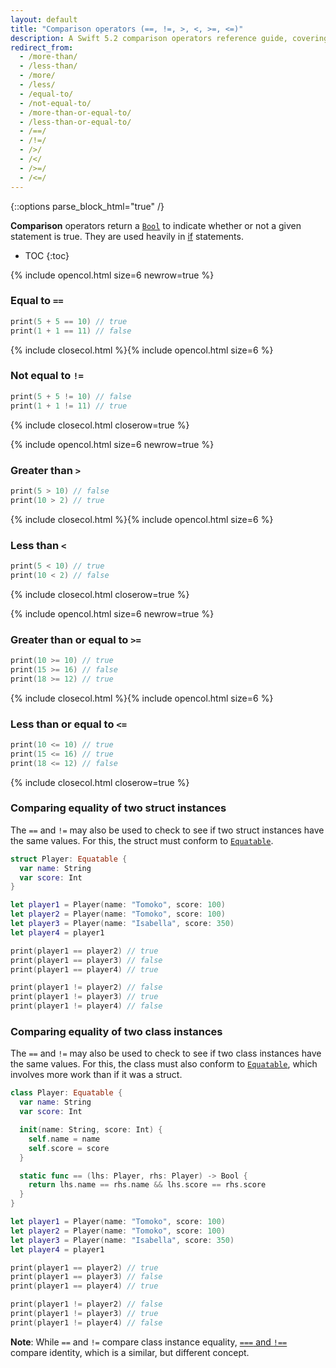 ```yaml
---
layout: default
title: "Comparison operators (==, !=, >, <, >=, <=)"
description: A Swift 5.2 comparison operators reference guide, covering equal to ==, not equal to !=, greater than >, less than <, greater than or equal to >=, and less than or equal to <=.
redirect_from:
  - /more-than/
  - /less-than/
  - /more/
  - /less/
  - /equal-to/
  - /not-equal-to/
  - /more-than-or-equal-to/
  - /less-than-or-equal-to/
  - /==/
  - /!=/
  - />/
  - /</
  - />=/
  - /<=/
---
```

{::options parse_block_html="true" /}

**Comparison** operators return a [`Bool`](/bool) to indicate whether or not a given statement is true. They are used heavily in [if](/if) statements.

* TOC
{:toc}

{% include opencol.html size=6 newrow=true %}

### Equal to `==`

```swift
print(5 + 5 == 10) // true
print(1 + 1 == 11) // false
```

{% include closecol.html %}{% include opencol.html size=6 %}

### Not equal to `!=`

```swift
print(5 + 5 != 10) // false
print(1 + 1 != 11) // true
```

{% include closecol.html closerow=true %}

{% include opencol.html size=6 newrow=true %}

### Greater than `>`

```swift
print(5 > 10) // false
print(10 > 2) // true
```

{% include closecol.html %}{% include opencol.html size=6 %}

### Less than `<`

```swift
print(5 < 10) // true
print(10 < 2) // false
```

{% include closecol.html closerow=true %}

{% include opencol.html size=6 newrow=true %}

### Greater than or equal to `>=`

```swift
print(10 >= 10) // true
print(15 >= 16) // false
print(18 >= 12) // true
```

{% include closecol.html %}{% include opencol.html size=6 %}

### Less than or equal to `<=`

```swift
print(10 <= 10) // true
print(15 <= 16) // true
print(18 <= 12) // false
```

{% include closecol.html closerow=true %}

### Comparing equality of two struct instances

The `==` and `!=` may also be used to check to see if two struct instances have the same values. For this, the struct must conform to [`Equatable`](https://developer.apple.com/documentation/swift/equatable).

```swift
struct Player: Equatable {
  var name: String
  var score: Int
}

let player1 = Player(name: "Tomoko", score: 100)
let player2 = Player(name: "Tomoko", score: 100)
let player3 = Player(name: "Isabella", score: 350)
let player4 = player1

print(player1 == player2) // true
print(player1 == player3) // false
print(player1 == player4) // true

print(player1 != player2) // false
print(player1 != player3) // true
print(player1 != player4) // false
```

### Comparing equality of two class instances

The `==` and `!=` may also be used to check to see if two class instances have the same values. For this, the class must also conform to [`Equatable`](https://developer.apple.com/documentation/swift/equatable), which involves more work than if it was a struct.

```swift
class Player: Equatable {
  var name: String
  var score: Int

  init(name: String, score: Int) {
    self.name = name
    self.score = score
  }

  static func == (lhs: Player, rhs: Player) -> Bool {
    return lhs.name == rhs.name && lhs.score == rhs.score
  }
}

let player1 = Player(name: "Tomoko", score: 100)
let player2 = Player(name: "Tomoko", score: 100)
let player3 = Player(name: "Isabella", score: 350)
let player4 = player1

print(player1 == player2) // true
print(player1 == player3) // false
print(player1 == player4) // true

print(player1 != player2) // false
print(player1 != player3) // true
print(player1 != player4) // false
```

**Note**: While `==` and `!=` compare class instance equality, [`===` and `!==`](/identity) compare identity, which is a similar, but different concept.
